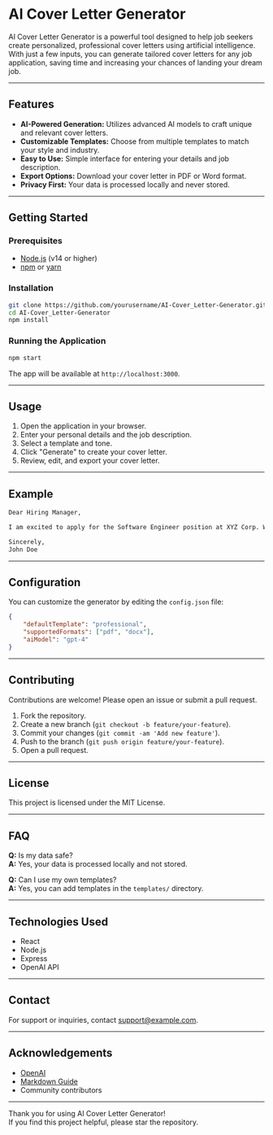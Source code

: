 # AI Cover Letter Generator

AI Cover Letter Generator is a powerful tool designed to help job seekers create personalized, professional cover letters using artificial intelligence. With just a few inputs, you can generate tailored cover letters for any job application, saving time and increasing your chances of landing your dream job.

---

## Features

- **AI-Powered Generation:** Utilizes advanced AI models to craft unique and relevant cover letters.
- **Customizable Templates:** Choose from multiple templates to match your style and industry.
- **Easy to Use:** Simple interface for entering your details and job description.
- **Export Options:** Download your cover letter in PDF or Word format.
- **Privacy First:** Your data is processed locally and never stored.

---

## Getting Started

### Prerequisites

- [Node.js](https://nodejs.org/) (v14 or higher)
- [npm](https://www.npmjs.com/) or [yarn](https://yarnpkg.com/)

### Installation

```bash
git clone https://github.com/yourusername/AI-Cover_Letter-Generator.git
cd AI-Cover_Letter-Generator
npm install
```

### Running the Application

```bash
npm start
```

The app will be available at `http://localhost:3000`.

---

## Usage

1. Open the application in your browser.
2. Enter your personal details and the job description.
3. Select a template and tone.
4. Click "Generate" to create your cover letter.
5. Review, edit, and export your cover letter.

---

## Example

```markdown
Dear Hiring Manager,

I am excited to apply for the Software Engineer position at XYZ Corp. With a strong background in full-stack development and a passion for building scalable applications, I am confident in my ability to contribute to your team...

Sincerely,  
John Doe
```

---

## Configuration

You can customize the generator by editing the `config.json` file:

```json
{
    "defaultTemplate": "professional",
    "supportedFormats": ["pdf", "docx"],
    "aiModel": "gpt-4"
}
```

---

## Contributing

Contributions are welcome! Please open an issue or submit a pull request.

1. Fork the repository.
2. Create a new branch (`git checkout -b feature/your-feature`).
3. Commit your changes (`git commit -am 'Add new feature'`).
4. Push to the branch (`git push origin feature/your-feature`).
5. Open a pull request.

---

## License

This project is licensed under the MIT License.

---

## FAQ

**Q:** Is my data safe?  
**A:** Yes, your data is processed locally and not stored.

**Q:** Can I use my own templates?  
**A:** Yes, you can add templates in the `templates/` directory.

---

## Technologies Used

- React
- Node.js
- Express
- OpenAI API

---

## Contact

For support or inquiries, contact [support@example.com](mailto:support@example.com).

---

## Acknowledgements

- [OpenAI](https://openai.com/)
- [Markdown Guide](https://www.markdownguide.org/)
- Community contributors

---

Thank you for using AI Cover Letter Generator!  
If you find this project helpful, please star the repository.